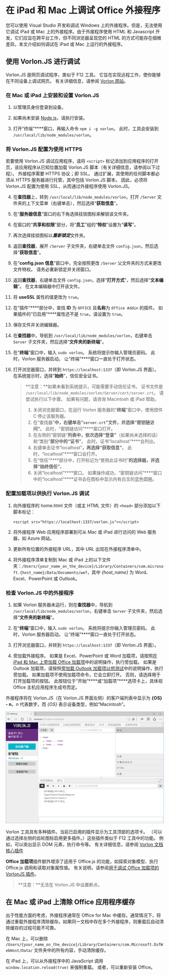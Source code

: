 # <a name="debug-office-add-ins-on-ipad-and-mac"></a>在 iPad 和 Mac 上调试 Office 外接程序

您可以使用 Visual Studio 开发和调试 Windows 上的外接程序。但是，无法使用它调试 iPad 或 Mac 上的外接程序。由于外接程序使用 HTML 和 Javascript 开发，它们应旨在跨平台工作，但不同浏览器呈现您的 HTML 的方式可能存在细微差异。本文介绍如何调试在 iPad 或 Mac 上运行的外接程序。 

## <a name="debugging-with-vorlonjs"></a>使用 Vorlon.JS 进行调试 

Vorlon.JS 是网页调试程序，类似于 F12 工具。 它旨在实现远程工作，使你能够在不同设备上调试网页。 有关详细信息，请参阅 [Vorlon 网站](http://www.vorlonjs.com)。  

### <a name="install-and-set-up-up-vorlonjs-on-a-mac-or-ipad"></a>在 Mac 或 iPad 上安装和设置 Vorlon.JS 

1.  以管理员身份登录到设备。

2.  如果尚未安装 [Node.js](https://nodejs.org)，请执行安装。 

2.  打开“终端”****窗口，再输入命令 `npm i -g vorlon`。 此时，工具会安装到 `/usr/local/lib/node_modules/vorlon`。

### <a name="configure-vorlonjs-to-use-https"></a>将 Vorlon.JS 配置为使用 HTTPS

若要使用 Vorlon.JS 调试应用程序，请将 `<script>` 标记添加到应用程序的打开页，该应用程序从已知位置加载 Vorlon.JS 脚本（有关详细信息，请参阅以下过程）。 外接程序需要 HTTPS 协议；即 SSL。 通过扩展，其使用的任何脚本都必须从 HTTPS 服务器进行托管，其中包括 Vorlon.JS 脚本。 因此，必须将 Vorlon.JS 配置为使用 SSL，从而通过外接程序使用 Vorlon.JS。 

4.  在**查找器**上，转到 `/usr/local/lib/node_modules/vorlon`，打开 `/Server` 文件夹的上下文菜单（右键单击），然后选择“**获取信息**”。

5.  在“**服务器信息**”窗口的右下角选择挂锁图标来解锁该文件夹。

6. 在窗口的“**共享和权限**”部分，将“**员工**”组的“**特权**”设置为“**读写**”。

7. 再次选择挂锁图标以***重新锁定***文件夹。

8. 返回**查找器**，展开 `/Server` 子文件夹，右键单击文件 `config.json`，然后选择“**获取信息**”。

9. 在“**config.json 信息**”窗口中，完全按照更改 `/Server` 父文件夹的方式来更改文件特权。 请务必重新锁定并关闭窗口。

10. 返回**查找器**，右键单击文件 `config.json`，选择“**打开方式**”，然后选择“**文本编辑**”。 在文本编辑器中打开该文件。

11. 将 **useSSL** 属性的值更改为 `true`。

12. 在“插件”****部分中，查找 **ID** 为 `OFFICE` 且**名称**为 `Office Addin` 的插件。 如果插件的“已启用”****属性还不是 `true`，请设置为 `true`。

13. 保存文件并关闭编辑器。

5.  在**查找器**中，导航到 `/usr/local/lib/node_modules/vorlon`，右键单击 `Server` 子文件夹，然后选择“**文件夹的新终端**”。 
    
7.  在“**终端**”窗口中，输入 `sudo vorlon`。 系统将提示你输入管理员密码。 此时，Vorlon 服务器启动。 让“终端”****窗口一直处于打开状态。

6.  打开浏览器窗口，并转到 `https://localhost:1337`（即 Vorlon.JS 界面）。 在系统提示时，选择“**始终**”，信任安全证书。 

    >**注意：**如果未看到系统提示，可能需要手动信任证书。 证书文件是 `/usr/local/lib/node_modules/vorlon/Server/cert/server.crt`。 请尝试执行以下步骤。 如果有问题，请咨询 Macintosh 或 iPad 帮助。 
    >
    >1. 关闭浏览器窗口，在运行 Vorlon 服务器的“**终端**”窗口中，使用控件 C 停止该服务器。
    >2. 在“查找器”****中，右键单击“`server.crt`”文件，并选择“密钥链访问”****。 此时，“密钥链访问”****窗口打开。
    >2. 在左侧的“密钥链”****列表中，依次选择“登录”****（如果尚未选择的话）和“类别”****部分中的“证书”****。 此时，证书“localhost”****会列出。
    >3. 右键单击证书“localhost”****，再选择“获取信息”****。 此时，“localhost”****窗口会打开。
    >4. 在“信任”****部分中，打开标记为“使用此证书时”****的选择器，并选择“始终信任”****。 
    >5. 关闭“localhost”****窗口。 如果操作成功，“密钥链访问”****窗口中的“localhost”****证书会在图标中显示内有白叉的蓝色圆圈。

### <a name="configure-the-add-in-for-vorlonjs-debugging"></a>配置加载项以供执行 Vorlon.JS 调试

1. 向外接程序的 home.html 文件（或主 HTML 文件）的 `<head>` 部分添加以下脚本标记：

    ```    
    <script src="https://localhost:1337/vorlon.js"></script>    
    ```  

2. 将外接程序 Web 应用程序部署到可从 Mac 或 iPad 进行访问的 Web 服务器，如 Azure 网站。 

3. 更新所有位置的外接程序 URL，其中 URL 出现在外接程序清单中。

4. 将外接程序清单复制到 Mac 或 iPad 上的以下文件夹：`/Users/{your_name_on_the_device}/Library/Containers/com.microsoft.{host_name}/Data/Documents/wef`，其中 *{host_name}* 为 Word、Excel、PowerPoint 或 Outlook。

### <a name="inspect-an-add-in-in-vorlonjs"></a>检查 Vorlon.JS 中的外接程序

1. 如果 Vorlon 服务器未运行，则在**查找器**中，导航到 `/usr/local/lib/node_modules/vorlon`，右键单击 `Server` 子文件夹，然后选择“**文件夹的新终端**”。 
    
7.  在“**终端**”窗口中，输入 `sudo vorlon`。 系统将提示你输入管理员密码。 此时，Vorlon 服务器启动。 让“终端”****窗口一直处于打开状态。

6.  打开浏览器窗口，并转到 `https://localhost:1337`（即 Vorlon.JS 界面）。

7. 旁加载外接程序。 如果是 Excel、PowerPoint 或 Word 加载项，请按照[在 iPad 和 Mac 上旁加载 Office 加载项](https://dev.office.com/docs/add-ins/testing/sideload-an-office-add-in-on-ipad-and-mac)中的说明操作，执行旁加载。 如果是 Outlook 加载项，请按照[旁加载 Outlook 加载项以供测试](https://dev.office.com/docs/add-ins/testing/sideload-outlook-add-ins-for-testing)中的说明操作，执行旁加载。 如果加载项不使用加载项命令，它会立即打开。 否则，请选择用于打开加载项的按钮。 此按钮位于“开始”****或“加载项”****选项卡上，具体视 Office 主机应用程序生成号而定。

外接程序将在 Vorlon.JS（在 Vorlon.JS 界面左侧）的客户端列表中显示为 **{OS} - n**，*n* 代表数字，而 *{OS}* 表示设备类型，例如“Macintosh”。 

![显示 Vorlon.js 界面的屏幕截图](../images/vorlon_interface.png)

Vorlon 工具具有多种插件。当前已启用的插件显示为工具顶部的选项卡。 （可以通过选择左侧的齿轮图标启用更多插件。）这些插件类似于 F12 工具中的功能。 例如，可以突出显示 DOM 元素，执行命令等。 有关详细信息，请参阅 [Vorlon 文档核心插件](http://vorlonjs.com/documentation/#console) 

**Office 加载项**插件额外增添了适用于 Office.js 的功能，如探索对象模型、执行 Office.js 调用和读取对象属性值。 有关说明，请参阅[用于调试 Office 加载项的 VorlonJS 插件](https://blogs.msdn.microsoft.com/mim/2016/02/18/vorlonjs-plugin-for-debugging-office-addin/)。

>**注意：**无法在 Vorlon.JS 中设置断点。

## <a name="clearing-the-office-applications-cache-on-a-mac-or-ipad"></a>在 Mac 或 iPad 上清除 Office 应用程序缓存

出于性能方面的考虑，外接程序通常在 Office for Mac 中缓存。通常情况下，将通过重载外接程序清除缓存。如果同一文档中存在多个外接程序，则重载后自动清除缓存的过程可能不可靠。 

在 Mac 上，可以删除 `/Users/{your_name_on_the_device}/Library/Containers/com.Microsoft.OsfWebHost/Data/` 文件夹中的所有内容，手动清除缓存。 

在 iPad 上，可以从外接程序中的 JavaScript 调用 `window.location.reload(true)` 来强制重载。 或者，可以重新安装 Office。
